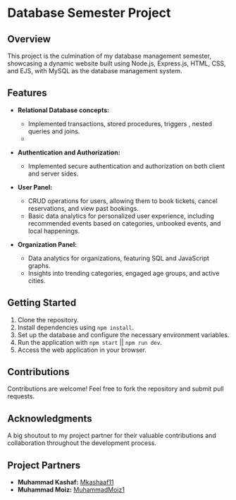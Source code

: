# Database Semester Project

## Overview

This project is the culmination of my database management semester, showcasing a dynamic website built using Node.js, Express.js, HTML, CSS, and EJS, with MySQL as the database management system.

## Features

- **Relational Database concepts:**
  - Implemented transactions, stored procedures, triggers , nested queries and joins.
  - 
- **Authentication and Authorization:**
  - Implemented secure authentication and authorization on both client and server sides.
  
- **User Panel:**
  - CRUD operations for users, allowing them to book tickets, cancel reservations, and view past bookings.
  - Basic data analytics for personalized user experience, including recommended events based on categories, unbooked events, and local happenings.

- **Organization Panel:**
  - Data analytics for organizations, featuring SQL and JavaScript graphs.
  - Insights into trending categories, engaged age groups, and active cities.

## Getting Started

1. Clone the repository.
2. Install dependencies using `npm install`.
3. Set up the database and configure the necessary environment variables.
4. Run the application with `npm start` || `npm run dev`.
5. Access the web application in your browser.

## Contributions

Contributions are welcome! Feel free to fork the repository and submit pull requests.

## Acknowledgments

A big shoutout to my project partner for their valuable contributions and collaboration throughout the development process.

## Project Partners

- **Muhammad Kashaf:** [Mkashaaf11](https://github.com/Mkashaaf11)
- **Muhammad Moiz:** [MuhammadMoiz1](https://github.com/MuhammadMoiz1)




